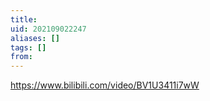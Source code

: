 ```yaml
---
title: 
uid: 202109022247
aliases: []
tags: []
from: 
---
```

https://www.bilibili.com/video/BV1U3411i7wW